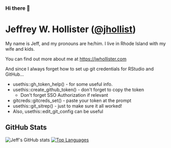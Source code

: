 ### Hi there 👋

<!--
**jhollist/jhollist** is a ✨ _special_ ✨ repository because its `README.md` (this file) appears on your GitHub profile.

Here are some ideas to get you started:

- 🔭 I’m currently working on ...
- 🌱 I’m currently learning ...
- 👯 I’m looking to collaborate on ...
- 🤔 I’m looking for help with ...
- 💬 Ask me about ...
- 📫 How to reach me: ...
- 😄 Pronouns: ...
- ⚡ Fun fact: ...
-->

# Jeffrey W. Hollister ([@jhollist](https://twitter.com/jhollist))

My name is Jeff, and my pronouns are he/him. I live in Rhode Island with my wife and kids. 

You can find out more about me at <https://jwhollister.com>

And since I always forget how to set up git credentials for RStudio and GitHub...
- usethis::gh_token_help() - for some useful info.
- usethis::create_github_token() - don't forget to copy the token
  - Don't forget SSO Authorization if relevant
- gitcreds::gitcreds_set() - paste your token at the prompt
- usethis::git_sitrep() - just to make sure it all worked!
- Also, usethis::edit_git_config can be useful

## GitHub Stats

![Jeff's GitHub stats](https://github-readme-stats.vercel.app/api?username=jhollist&show_icons=&private_count=true)
[![Top Languages](https://github-readme-stats.vercel.app/api/top-langs/?username=jhollist&layout=compact&hide=html,css,javascript,php)]()
